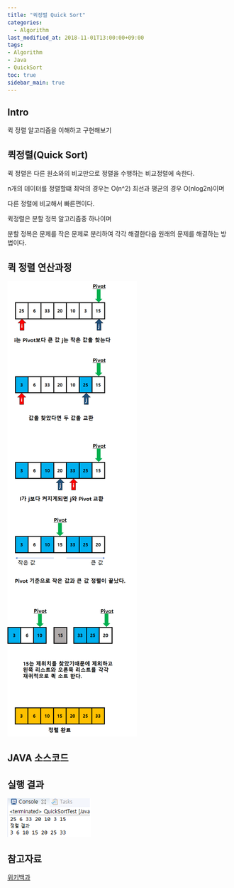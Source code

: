 ```yaml
---
title: "퀵정렬 Quick Sort"
categories: 
  - Algorithm
last_modified_at: 2018-11-01T13:00:00+09:00
tags:
- Algorithm
- Java
- QuickSort
toc: true
sidebar_main: true
---
```


## Intro

퀵 정렬 알고리즘을 이해하고 구현해보기


## 퀵정렬(Quick Sort)

퀵 정렬은 다른 원소와의 비교만으로 정렬을 수행하는 비교정렬에 속한다.

n개의 데이터를 정렬할떄 최악의 경우는 O(n^2) 최선과 평균의 경우 O(nlog2n)이며

다른 정렬에 비교해서 빠른편이다.

퀵정렬은 분할 정복 알고리즘중 하나이며 

분할 정복은 문제를 작은 문제로 분리하여 각각 해결한다음 원래의 문제를 해결하는 방법이다.


## 퀵 정렬 연산과정

![quick](https://github.com/lesslate/lesslate.github.io/blob/master/assets/img/Algorithm/quick/Qucik.png?raw=true)



## JAVA 소스코드

<script src="https://gist.github.com/lesslate/5ac1cb11feea77c5150b508c594b81c5.js"></script>





## 실행 결과


![result](https://github.com/lesslate/lesslate.github.io/blob/master/assets/img/Algorithm/quick/quick2.png?raw=true)





## 참고자료


[위키백과](https://ko.wikipedia.org/wiki/%ED%80%B5_%EC%A0%95%EB%A0%AC)